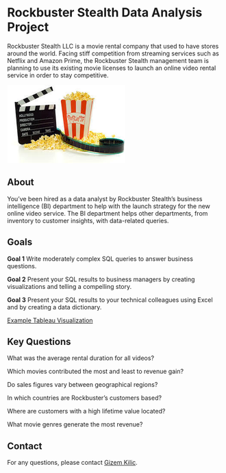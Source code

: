 # Rockbuster Stealth Data Analysis Project

Rockbuster Stealth LLC is a movie rental company that used to have stores around the world. Facing stiff competition from streaming services such as Netflix and Amazon Prime, the Rockbuster Stealth management team is planning to use its existing movie licenses to launch an online video rental service in order to stay competitive.

![Alt Text](imagemovie.jpg)

## About

You’ve been hired as a data analyst by Rockbuster Stealth’s business intelligence (BI) department to help with the launch strategy for the new online video service. The BI department helps other departments, from inventory to customer insights, with data-related queries.

## Goals

**Goal 1** Write moderately complex SQL queries to answer business questions.

**Goal 2** Present your SQL results to business managers by creating visualizations and telling a compelling story.

**Goal 3** Present your SQL results to your technical colleagues using Excel and by creating a data dictionary.

[Example Tableau Visualization ](https://public.tableau.com/app/profile/gizem.kilic/viz/WhichcountriesareRockbustercustomersbasedin_17267407994240/Sheet1)

## Key Questions

What was the average rental duration for all videos?

Which movies contributed the most and least to revenue gain?

Do sales figures vary between geographical regions?

In which countries are Rockbuster’s customers based?

Where are customers with a high lifetime value located?

What movie genres generate the most revenue?


## Contact

For any questions, please contact [Gizem Kilic](mailto:gk.gizemkilic@gmail.com).
